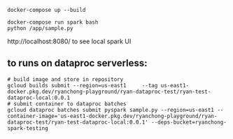 `docker-compose up --build`
```
docker-compose run spark bash
python /app/sample.py
```
http://localhost:8080/ to see local spark UI


## to runs on dataproc serverless:
```
# build image and store in repository
gcloud builds submit --region=us-east1     --tag us-east1-docker.pkg.dev/ryanchong-playground/ryan-dataproc-test/ryan-test-dataproc-local:0.0.1
# submit container to dataproc batches
gcloud dataproc batches submit pyspark sample.py --region=us-east1 --container-image='us-east1-docker.pkg.dev/ryanchong-playground/ryan-dataproc-test/ryan-test-dataproc-local:0.0.1' --deps-bucket=ryanchong-spark-testing
```
